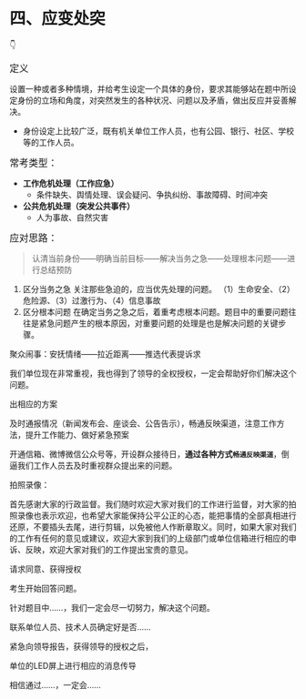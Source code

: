 # 四、应变处突

👇

<p class="tip"><BIG>定义</BIG></p>

设置一种或者多种情境，并给考生设定一个具体的身份，要求其能够站在题中所设定身份的立场和角度，对突然发生的各种状况、问题以及矛盾，做出反应并妥善解决。

- 身份设定上比较广泛，既有机关单位工作人员，也有公园、银行、社区、学校等的工作人员。



<big>常考类型：</big>

- **工作危机处理（工作应急）**
  - 条件缺失、舆情处理、误会疑问、争执纠纷、事故障碍、时间冲突
- **公共危机处理（突发公共事件）**
  - 人为事故、自然灾害



<BIG>应对思路：</BIG>

> 认清当前身份——明确当前目标——解决当务之急——处理根本问题——进行总结预防

1. 区分当务之急
   关注那些急迫的，应当优先处理的问题。
   （1）生命安全、（2）危险源、（3）过激行为、（4）信息事故
2. 区分根本问题
   在确定当务之急之后，着重考虑根本问题。题目中的重要问题往往是紧急问题产生的根本原因，对重要问题的处理是也是解决问题的关键步骤。







聚众闹事：安抚情绪——拉近距离——推选代表提诉求



我们单位现在非常重视，我也得到了领导的全权授权，一定会帮助好你们解决这个问题。

出相应的方案

及时通报情况（新闻发布会、座谈会、公告告示），畅通反映渠道，注意工作方法，提升工作能力、做好紧急预案



开通信箱、微博微信公众号等，开设群众接待日，**通过各种方式`畅通反映渠道`**，倒逼我们工作人员去及时重视群众提出来的问题。



拍照录像：

首先感谢大家的行政监督。我们随时欢迎大家对我们的工作进行监督，对大家的拍照录像也表示欢迎，也希望大家能保持公平公正的心态，能把事情的全部真相进行还原，不要插头去尾，进行剪辑，以免被他人作断章取义。同时，如果大家对我们的工作有任何的意见或建议，欢迎大家到我们的上级部门或单位信箱进行相应的申诉、反映，欢迎大家对我们的工作提出宝贵的意见。





请求同意、获得授权





考生开始回答问题。

针对题目中……，我们一定会尽一切努力，解决这个问题。

联系单位人员、技术人员确定好是否……

紧急向领导报告，获得领导的授权之后，

单位的LED屏上进行相应的消息传导

相信通过……，一定会…… 
